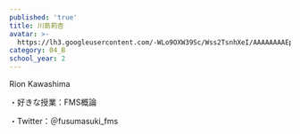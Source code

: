 ```yaml
---
published: 'true'
title: 川島莉杏
avatar: >-
  https://lh3.googleusercontent.com/-WLo9OXW39Sc/Wss2TsnhXeI/AAAAAAAAEps/_UzHwPlLDyEVZ7pV5Auh4cWi190FFs5agCE0YBhgL/s300-p/DSC07298.JPG
category: 04_B
school_year: 2
---
```

Rion Kawashima

・好きな授業：FMS概論

・Twitter：＠fusumasuki_fms
